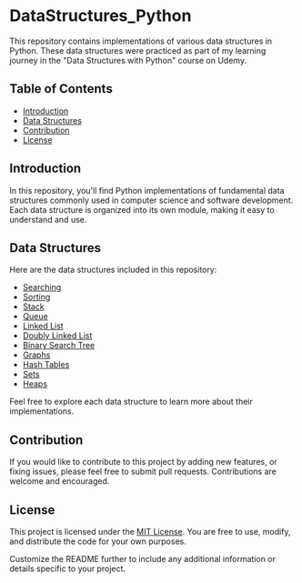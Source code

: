 # DataStructures_Python

This repository contains implementations of various data structures in Python. These data structures were practiced as part of my learning journey in the "Data Structures with Python" course on Udemy.

## Table of Contents

- [Introduction](#introduction)
- [Data Structures](#data-structures)
- [Contribution](#contribution)
- [License](#License)

## Introduction

In this repository, you'll find Python implementations of fundamental data structures commonly used in computer science and software development. Each data structure is organized into its own module, making it easy to understand and use.

## Data Structures

Here are the data structures included in this repository:

- [Searching](https://github.com/Chethan-Mns/DataStructures_Python/tree/main/Searching)
- [Sorting](https://github.com/Chethan-Mns/DataStructures_Python/tree/main/Sorting)
- [Stack](https://github.com/Chethan-Mns/DataStructures_Python/tree/main/Stack)
- [Queue](https://github.com/Chethan-Mns/DataStructures_Python/tree/main/Queue)
- [Linked List](https://github.com/Chethan-Mns/DataStructures_Python/tree/main/Linked%20List)
- [Doubly Linked List](https://github.com/Chethan-Mns/DataStructures_Python/tree/main/Doubly%20Linked%20List)
- [Binary Search Tree](https://github.com/Chethan-Mns/DataStructures_Python/tree/main/BST)
- [Graphs](https://github.com/Chethan-Mns/DataStructures_Python/tree/main/Graphs)
- [Hash Tables](https://github.com/Chethan-Mns/DataStructures_Python/tree/main/Hash%20Tables)
- [Sets](https://github.com/Chethan-Mns/DataStructures_Python/tree/main/Sets)
- [Heaps](https://github.com/Chethan-Mns/DataStructures_Python/tree/main/Heaps)
  
Feel free to explore each data structure to learn more about their implementations.


## Contribution

If you would like to contribute to this project by adding new features, or fixing issues, please feel free to submit pull requests. Contributions are welcome and encouraged.

## License

This project is licensed under the [MIT License](LICENSE). You are free to use, modify, and distribute the code for your own purposes.

Customize the README further to include any additional information or details specific to your project.




